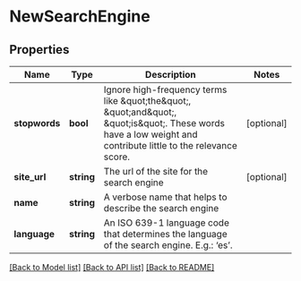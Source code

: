 # NewSearchEngine

## Properties
Name | Type | Description | Notes
------------ | ------------- | ------------- | -------------
**stopwords** | **bool** | Ignore high-frequency terms like \&quot;the\&quot;, \&quot;and\&quot;, \&quot;is\&quot;. These words have a low weight and contribute little to the relevance score. | [optional] 
**site_url** | **string** | The url of the site for the search engine | [optional] 
**name** | **string** | A verbose name that helps to describe the search engine | 
**language** | **string** | An ISO 639-1 language code that determines the language of the search engine. E.g.: ‘es’. | 

[[Back to Model list]](../../README.md#documentation-for-models) [[Back to API list]](../../README.md#documentation-for-api-endpoints) [[Back to README]](../../README.md)

